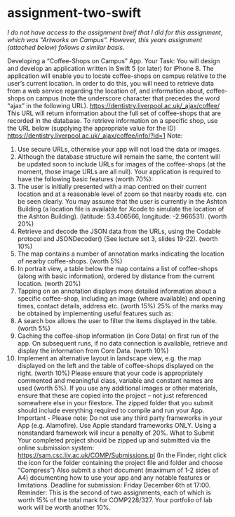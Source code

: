 # assignment-two-swift
*I do not have access to the assignment breif that I did for this assignment, which was "Artworks on Campus".
However, this years assignment (attached below) follows a similar basis.*

Developing a “Coffee-Shops on Campus” App.
Your Task:
You will design and develop an application written in Swift 5 (or later) for iPhone 8. The application will enable you to locate
coffee-shops on campus relative to the user’s current location.
In order to do this, you will need to retrieve data from a web service regarding the location of, and information about,
coffee-shops on campus (note the underscore character that precedes the word “ajax” in the following URL).
https://dentistry.liverpool.ac.uk/_ajax/coffee/
This URL will return information about the full set of coffee-shops that are recorded in the database. To retrieve information
on a specific shop, use the URL below (supplying the appropriate value for the ID)
https://dentistry.liverpool.ac.uk/_ajax/coffee/info/?id=1
Note:
1. Use secure URLs, otherwise your app will not load the data or images.
2. Although the database structure will remain the same, the content will be updated soon to include URLs for
images of the coffee-shops (at the moment, those image URLs are all null).
Your application is required to have the following basic features (worth 70%):
1. The user is initially presented with a map centred on their current location and at a reasonable level of
zoom so that nearby roads etc. can be seen clearly. You may assume that the user is currently in the
Ashton Building (a location file is available for Xcode to simulate the location of the Ashton Building).
(latitude: 53.406566, longitude: -2.966531). (worth 20%)
2. Retrieve and decode the JSON data from the URLs, using the Codable protocol and JSONDecoder() (See
lecture set 3, slides 19-22). (worth 10%)
3. The map contains a number of annotation marks indicating the location of nearby coffee-shops. (worth 5%)
4. In portrait view, a table below the map contains a list of coffee-shops (along with basic information), ordered by
distance from the current location. (worth 20%)
5. Tapping on an annotation displays more detailed information about a specific coffee-shop, including an image
(where available) and opening times, contact details, address etc. (worth 15%)
25% of the marks may be obtained by implementing useful features such as:
1. A search box allows the user to filter the items displayed in the table. (worth 5%)
2. Caching the coffee-shop information (in Core Data) on first run of the app. On subsequent runs, if no data
connection is available, retrieve and display the information from Core Data. (worth 10%)
3. Implement an alternative layout in landscape view, e.g. the map displayed on the left and the table of coffee-shops
displayed on the right. (worth 10%)
Please ensure that your code is appropriately commented and meaningful class, variable and constant names are used
(worth 5%).
If you use any additional images or other materials, ensure that these are copied into the project – not just referenced
somewhere else in your filestore. The zipped folder that you submit should include everything required to compile and run
your App.
Important - Please note:
Do not use any third party frameworks in your App (e.g. Alamofire). Use Apple standard frameworks ONLY. Using a nonstandard framework will incur a penalty of 20%.
What to Submit
Your completed project should be zipped up and submitted via the online submission system:
https://sam.csc.liv.ac.uk/COMP/Submissions.pl
(In the Finder, right click the icon for the folder containing the project file and folder and choose “Compress”)
Also submit a short document (maximum of 1-2 sides of A4) documenting how to use your app and any notable features
or limitations.
Deadline for submission: Friday December 6th at 17:00.
Reminder: This is the second of two assignments, each of which is worth 15% of the total mark for COMP228/327. Your
portfolio of lab work will be worth another 10%.
